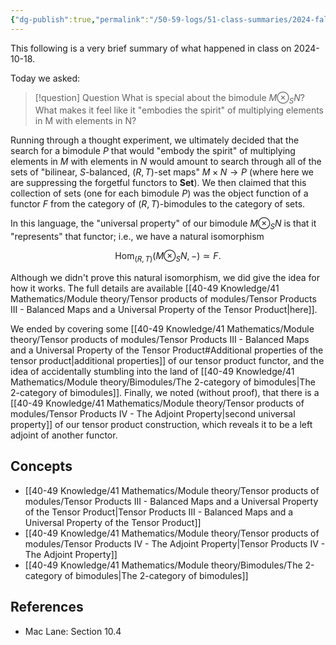 ```yaml
---
{"dg-publish":true,"permalink":"/50-59-logs/51-class-summaries/2024-fall/math-561/2024-10/2024-10-18/","updated":"2024-10-18T08:39:13-07:00"}
---
```


This following is a very brief summary of what happened in class on 2024-10-18.

Today we asked:

> [!question] Question
> What is special about the bimodule $M\otimes_S N$? What makes it feel like it "embodies the spirit" of multiplying elements in M with elements in N?

Running through a thought experiment, we ultimately decided that the search for a bimodule $P$ that would "embody the spirit" of multiplying elements in $M$ with elements in $N$ would amount to search through all of the sets of "bilinear, $S$-balanced, $(R,T)$-set maps" $M\times N\to P$ (where here we are suppressing the forgetful functors to $\textbf{Set}$). We then claimed that this collection of sets (one for each bimodule $P$) was the object function of a functor $F$ from the category of $(R,T)$-bimodules to the category of sets.

In this language, the "universal property" of our bimodule $M\otimes_S N$ is that it "represents" that functor; i.e., we have a natural isomorphism

$$\operatorname{Hom}_{(R,T)}(M\otimes_S N,-)\simeq F.$$

Although we didn't prove this natural isomorphism, we did give the idea for how it works. The full details are available [[40-49 Knowledge/41 Mathematics/Module theory/Tensor products of modules/Tensor Products III - Balanced Maps and a Universal Property of the Tensor Product\|here]].

We ended by covering some [[40-49 Knowledge/41 Mathematics/Module theory/Tensor products of modules/Tensor Products III - Balanced Maps and a Universal Property of the Tensor Product#Additional properties of the tensor product\|additional properties]] of our tensor product functor, and the idea of accidentally stumbling into the land of [[40-49 Knowledge/41 Mathematics/Module theory/Bimodules/The 2-category of bimodules\|The 2-category of bimodules]]. Finally, we noted (without proof), that there is a [[40-49 Knowledge/41 Mathematics/Module theory/Tensor products of modules/Tensor Products IV - The Adjoint Property\|second universal property]] of our tensor product construction, which reveals it to be a left adjoint of another functor.

## Concepts

- [[40-49 Knowledge/41 Mathematics/Module theory/Tensor products of modules/Tensor Products III - Balanced Maps and a Universal Property of the Tensor Product\|Tensor Products III - Balanced Maps and a Universal Property of the Tensor Product]]
- [[40-49 Knowledge/41 Mathematics/Module theory/Tensor products of modules/Tensor Products IV - The Adjoint Property\|Tensor Products IV - The Adjoint Property]]
- [[40-49 Knowledge/41 Mathematics/Module theory/Bimodules/The 2-category of bimodules\|The 2-category of bimodules]]

## References

- Mac Lane: Section 10.4